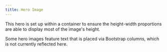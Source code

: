 ```yaml
---
title: Hero Image
---
```


This hero is set up within a container to ensure the height-width proportions are able to display most of the image's height.

Some hero images feature text that is placed via Bootstrap columns, which is not currently reflected here.